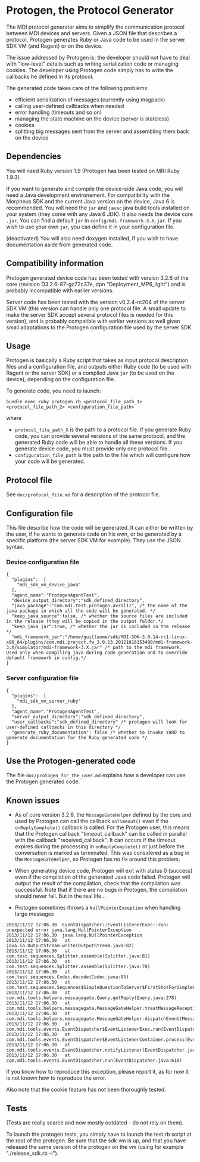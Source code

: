 Protogen, the Protocol Generator
================================

The MDI protocol generator aims to simplify the communication protocol between MDI devices and servers. Given a JSON file that describes a protocol, Protogen generates Ruby or Java code to be used in the server SDK VM (and Ragent) or on the device.

The issue addressed by Protogen is: the developer should not have to deal with "low-level" details such as writing serialization code or managing cookies. The developer using Protogen code simply has to write the callbacks he defined in its protocol.

The generated code takes care of the following problems:

* efficient serialization of messages (currently using msgpack)
* calling user-defined callbacks when needed
* error handling (timeouts and so on)
* managing the state machine on the device (server is stateless)
* cookies
* splitting big messages sent from the server and assembling them back on the device


## Dependencies

You will need Ruby version 1.9 (Protogen has been tested on MRI Ruby 1.9.3).

If you want to generate and compile the device-side Java code, you will need a Java development environement. For compatibility with the Morpheus SDK and the current Java version on the device, Java 6 is recommended. You will need the `jar` and `javac` java build tools installed on your system (they come with any Java 6 JDK). It also needs the device core `.jar`. You can find a default `jar` in `config/mdi-framework-3.X.jar`. If you wish to use your own `jar`, you can define it in your configuration file.

(deactivated) You will also need doxygen installed, if you wish to have documentation aside from generated code.

## Compatibility information

Protogen generated device code has been tested with version 3.2.6 of the core (revision D3.2.6-87-gc72c37e, dpn "Deployment_MP6_light") and is probably incompatible with earlier versions.

Server code has been tested with the version v0.2.4-rc204 of the server SDK VM (this version can handle only one protocol file. A small update to make the server SDK accept several protocol files is needed for this version), and is probably compatible with earlier versions as well given small adaptations to the Protogen configuration file used by the server SDK.

## Usage

Protogen is basically a Ruby script that takes as input protocol description files and a configuration file, and outputs either Ruby code (to be used with Ragent or the server SDK) or a compiled Java `jar` (to be used on the device), depending on the configuration file.

To generate code, you need to launch:

    bundle exec ruby protogen.rb <protocol_file_path_1> <protocol_file_path_2> <configuration_file_path>

where

* `protocol_file_path_X` is the path to a protocol file. If you generate Ruby code, you can provide several versions of the same protocol, and the generated Ruby code will be able to handle all these versions. If you generate device code, you must provide only one protocol file.
* `configuration_file_path` is the path to the file which will configure how your code will be generated.

## Protocol file

See `doc/protocol_file.md` for a description of the protocol file.

## Configuration file

This file describe how the code will be generated. It can either be written by the user, if he wants to generate code on his own, or be generated by a specific platform (the server SDK VM for example). They use the JSON syntax.

### Device configuration file

    {
      "plugins":  [
        "mdi_sdk_vm_device_java"
      ],
      "agent_name":"ProtogenAgentTest",
      "device_output_directory":"sdk_defined_directory",
      "java_package":"com.mdi.test.protogen.avril11", /* the name of the java package in which all the code will be generated. */
      "keep_java_source":false, /* whether the source files are included in the release (they will be copied in the output folder.*/
      "keep_java_jar":true, /* whether the jar is included in the release */
      "mdi_framework_jar":"/home/guillaume/sdk/MDI-SDK-3.0.14-rc1-linux-x86_64/plugins/com.mdi.project.fw_3.0.13.20121016153400/mdi-framework-3.X/simulator/mdi-framework-3.X.jar" /* path to the mdi framework. Used only when compiling java during code generation and to override default framework in config.*/
    }

### Server configuration file

    {
      "plugins":  [
        "mdi_sdk_vm_server_ruby"
      ],
      "agent_name":"ProtogenAgentTest",
      "server_output_directory":"sdk_defined_directory",
      "user_callbacks":"sdk_defined_directory" /* protogen will look for user-defined callbacks in this directory */
      "generate_ruby_documentation": false /* whether to invoke YARD to generate documentation for the Ruby generated code */
    }

## Use the Protogen-generated code ###

The file `doc/protogen_for_the_user.md` explains how a developer can use the Protogen generated code.

## Known issues

* As of core version 3.2.6, the `MessageGateHelper` defined by the core and used by Protogen can call the callback `onTimeout()` even if the `onReplyComplete()` callback is called.
For the Protogen user, this means that the Protogen callback "timeout_callback" can be called in parallel with the callback "received_callback".
It can occurs if the timeout expires during the processing in `onReplyComplete()` or just before the conversation is marked as terminated.
This was considered as a bug in the `MessageGateHelper`, so Protogen has no fix around this problem.

* When generating device code, Protogen will exit with status 0 (success) even if the compilation of the generated Java code failed. Protogen will output the result of the compilation, check that the compilation was successful. Note that if there are no bugs in Protogen, the compilation should never fail. But in the real life...

* Protogen sometimes throws a `NullPointerException` when handling large messages

```
2013/11/12 17:06.30  EventDispatcher::EventListenerExec::run: unexpected error java.lang.NullPointerException
2013/11/12 17:06.30  java.lang.NullPointerException
2013/11/12 17:06.30   at java.io.OutputStream.write(OutputStream.java:82)
2013/11/12 17:06.30   at com.test.sequences.Splitter.assemble(Splitter.java:81)
2013/11/12 17:06.30   at com.test.sequences.Splitter.assemble(Splitter.java:70)
2013/11/12 17:06.30   at com.test.sequences.Codec.decode(Codec.java:95)
2013/11/12 17:06.30   at com.test.sequences.Sequences$SimpleQuestionToServer$FirstShotForSimpleQuestionToServer.onReply(Sequences.java:468)
2013/11/12 17:06.30   at com.mdi.tools.helpers.messagegate.Query.getReply(Query.java:278)
2013/11/12 17:06.30   at com.mdi.tools.helpers.messagegate.MessageGateHelper.treatMessageReception(MessageGateHelper.java:631)
2013/11/12 17:06.30   at com.mdi.tools.helpers.messagegate.MessageGateHelper.dispatchEvent(MessageGateHelper.java:593)
2013/11/12 17:06.30   at com.mdi.tools.events.EventDispatcher$EventListenerExec.run(EventDispatcher.java:56)
2013/11/12 17:06.30   at com.mdi.tools.events.EventDispatcher$EventListenerContainer.process(EventDispatcher.java:103)
2013/11/12 17:06.30   at com.mdi.tools.events.EventDispatcher.notifyListener(EventDispatcher.java:574)
2013/11/12 17:06.30   at com.mdi.tools.events.EventDispatcher.run(EventDispatcher.java:618)
```

If you know how to reproduce this exception, please report it, as for now it is not known how to reproduce the error.

Also note that the cookie feature has not been thoroughly tested.

## Tests

(Tests are really scarce and now mostly outdated - do not rely on them).

To launch the protogen tests, you simply have to launch the test.rb script at the root of the protogen. Be sure that the sdk vm is up, and that you have released the same version of the protogen on the vm (using for example "./release_sdk.rb -l").
